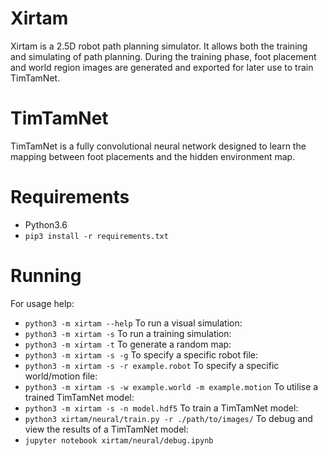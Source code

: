 # Xirtam
Xirtam is a 2.5D robot path planning simulator. It allows both the training and simulating of path planning. During the training phase, foot placement and world region images are generated and exported for later use to train TimTamNet.

# TimTamNet
TimTamNet is a fully convolutional neural network designed to learn the mapping between foot placements and the hidden environment map.

# Requirements
- Python3.6
- `pip3 install -r requirements.txt`

# Running
For usage help:
- `python3 -m xirtam --help`
To run a visual simulation:
- `python3 -m xirtam -s`
To run a training simulation:
- `python3 -m xirtam -t`
To generate a random map:
- `python3 -m xirtam -s -g`
To specify a specific robot file:
- `python3 -m xirtam -s -r example.robot`
To specify a specific world/motion file:
- `python3 -m xirtam -s -w example.world -m example.motion`
To utilise a trained TimTamNet model:
- `python3 -m xirtam -s -n model.hdf5`
To train a TimTamNet model:
- `python3 xirtam/neural/train.py -r ./path/to/images/`
To debug and view the results of a TimTamNet model:
- `jupyter notebook xirtam/neural/debug.ipynb`
